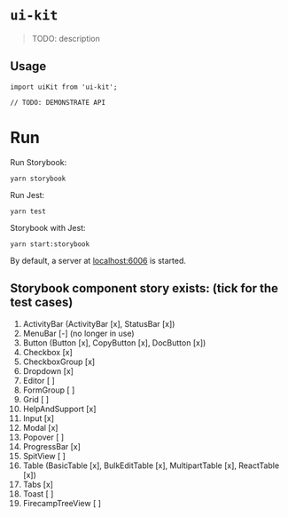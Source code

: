 # `ui-kit`

> TODO: description

## Usage

```
import uiKit from 'ui-kit';

// TODO: DEMONSTRATE API
```

# Run
Run Storybook:
```
yarn storybook
```
Run Jest:
```
yarn test
```
Storybook with Jest:
```
yarn start:storybook
```

By default, a server at [localhost:6006](http://localhost:6006/) is started.

## Storybook component story exists: (tick for the test cases)
1.  ActivityBar (ActivityBar [x], StatusBar [x])
2.  MenuBar [-] (no longer in use)
3.  Button (Button [x], CopyButton [x], DocButton [x])
4.  Checkbox [x]
5.  CheckboxGroup [x]
6.  Dropdown [x]
7.  Editor [ ]
8.  FormGroup [ ]
9.  Grid [ ]
10. HelpAndSupport [x]
11. Input [x]
12. Modal [x]
13. Popover [ ]
14. ProgressBar [x]
15. SpitView [ ]
16. Table (BasicTable [x], BulkEditTable [x], MultipartTable [x], ReactTable [x])
17. Tabs [x]
18. Toast [ ]
19. FirecampTreeView [ ]